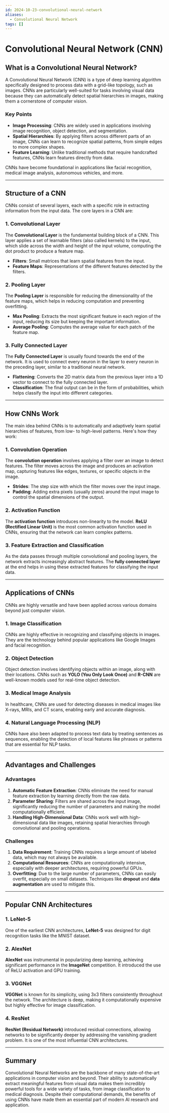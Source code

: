 ```yaml
---
id: 2024-10-23-convolutional-neural-network
aliases:
  - Convolutional Neural Network
tags: []
---
```


# Convolutional Neural Network (CNN)

## What is a Convolutional Neural Network?

A Convolutional Neural Network (CNN) is a type of deep learning algorithm specifically designed to process data with a grid-like topology, such as images. CNNs are particularly well-suited for tasks involving visual data because they can automatically detect spatial hierarchies in images, making them a cornerstone of computer vision.

### Key Points

- **Image Processing**: CNNs are widely used in applications involving image recognition, object detection, and segmentation.
- **Spatial Hierarchies**: By applying filters across different parts of an image, CNNs can learn to recognize spatial patterns, from simple edges to more complex shapes.
- **Feature Learning**: Unlike traditional methods that require handcrafted features, CNNs learn features directly from data.

CNNs have become foundational in applications like facial recognition, medical image analysis, autonomous vehicles, and more.

---

## Structure of a CNN

CNNs consist of several layers, each with a specific role in extracting information from the input data. The core layers in a CNN are:

### 1. Convolutional Layer

The **Convolutional Layer** is the fundamental building block of a CNN. This layer applies a set of learnable filters (also called kernels) to the input, which slide across the width and height of the input volume, computing the dot product to produce a feature map.

- **Filters**: Small matrices that learn spatial features from the input.
- **Feature Maps**: Representations of the different features detected by the filters.

### 2. Pooling Layer

The **Pooling Layer** is responsible for reducing the dimensionality of the feature maps, which helps in reducing computation and preventing overfitting.

- **Max Pooling**: Extracts the most significant feature in each region of the input, reducing its size but keeping the important information.
- **Average Pooling**: Computes the average value for each patch of the feature map.

### 3. Fully Connected Layer

The **Fully Connected Layer** is usually found towards the end of the network. It is used to connect every neuron in the layer to every neuron in the preceding layer, similar to a traditional neural network.

- **Flattening**: Converts the 2D matrix data from the previous layer into a 1D vector to connect to the fully connected layer.
- **Classification**: The final output can be in the form of probabilities, which helps classify the input into different categories.

---

## How CNNs Work

The main idea behind CNNs is to automatically and adaptively learn spatial hierarchies of features, from low- to high-level patterns. Here's how they work:

### 1. Convolution Operation

The **convolution operation** involves applying a filter over an image to detect features. The filter moves across the image and produces an activation map, capturing features like edges, textures, or specific objects in the image.

- **Strides**: The step size with which the filter moves over the input image.
- **Padding**: Adding extra pixels (usually zeros) around the input image to control the spatial dimensions of the output.

### 2. Activation Function

The **activation function** introduces non-linearity to the model. **ReLU (Rectified Linear Unit)** is the most common activation function used in CNNs, ensuring that the network can learn complex patterns.

### 3. Feature Extraction and Classification

As the data passes through multiple convolutional and pooling layers, the network extracts increasingly abstract features. The **fully connected layer** at the end helps in using these extracted features for classifying the input data.

---

## Applications of CNNs

CNNs are highly versatile and have been applied across various domains beyond just computer vision.

### 1. Image Classification

CNNs are highly effective in recognizing and classifying objects in images. They are the technology behind popular applications like Google Images and facial recognition.

### 2. Object Detection

Object detection involves identifying objects within an image, along with their locations. CNNs such as **YOLO (You Only Look Once)** and **R-CNN** are well-known models used for real-time object detection.

### 3. Medical Image Analysis

In healthcare, CNNs are used for detecting diseases in medical images like X-rays, MRIs, and CT scans, enabling early and accurate diagnosis.

### 4. Natural Language Processing (NLP)

CNNs have also been adapted to process text data by treating sentences as sequences, enabling the detection of local features like phrases or patterns that are essential for NLP tasks.

---

## Advantages and Challenges

### Advantages

1. **Automatic Feature Extraction**: CNNs eliminate the need for manual feature extraction by learning directly from the raw data.
2. **Parameter Sharing**: Filters are shared across the input image, significantly reducing the number of parameters and making the model computationally efficient.
3. **Handling High-Dimensional Data**: CNNs work well with high-dimensional data like images, retaining spatial hierarchies through convolutional and pooling operations.

### Challenges

1. **Data Requirement**: Training CNNs requires a large amount of labeled data, which may not always be available.
2. **Computational Resources**: CNNs are computationally intensive, especially with deeper architectures, requiring powerful GPUs.
3. **Overfitting**: Due to the large number of parameters, CNNs can easily overfit, especially on small datasets. Techniques like **dropout** and **data augmentation** are used to mitigate this.

---

## Popular CNN Architectures

### 1. LeNet-5

One of the earliest CNN architectures, **LeNet-5** was designed for digit recognition tasks like the MNIST dataset.

### 2. AlexNet

**AlexNet** was instrumental in popularizing deep learning, achieving significant performance in the **ImageNet** competition. It introduced the use of ReLU activation and GPU training.

### 3. VGGNet

**VGGNet** is known for its simplicity, using 3x3 filters consistently throughout the network. The architecture is deep, making it computationally expensive but highly effective for image classification.

### 4. ResNet

**ResNet (Residual Network)** introduced residual connections, allowing networks to be significantly deeper by addressing the vanishing gradient problem. It is one of the most influential CNN architectures.

---

## Summary

Convolutional Neural Networks are the backbone of many state-of-the-art applications in computer vision and beyond. Their ability to automatically extract meaningful features from visual data makes them incredibly powerful tools for a wide variety of tasks, from image classification to medical diagnosis. Despite their computational demands, the benefits of using CNNs have made them an essential part of modern AI research and application.
